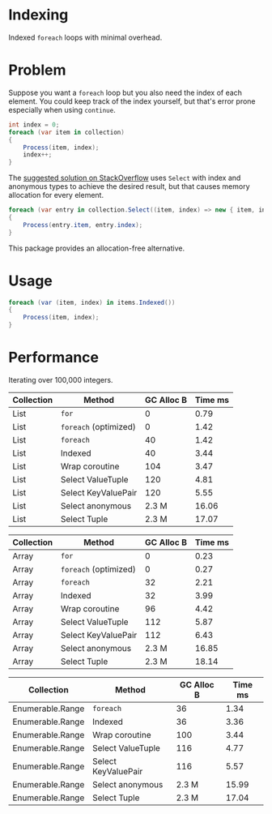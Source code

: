 # Indexing
Indexed `foreach` loops with minimal overhead.

# Problem

Suppose you want a `foreach` loop but you also need the index of each element. You could keep track of the index yourself, but that's error prone especially when using `continue`.

```csharp
int index = 0;
foreach (var item in collection)
{
    Process(item, index);
    index++;
}
```

The [suggested solution on StackOverflow](https://stackoverflow.com/questions/43021/how-do-you-get-the-index-of-the-current-iteration-of-a-foreach-loop) uses `Select` with index and anonymous types to achieve the desired result, but that causes memory allocation for every element.

```csharp
foreach (var entry in collection.Select((item, index) => new { item, index }))
{
    Process(entry.item, entry.index);
}
```

This package provides an allocation-free alternative.

# Usage

```csharp
foreach (var (item, index) in items.Indexed())
{
    Process(item, index);
}
```

# Performance
Iterating over 100,000 integers.

| Collection | Method | GC Alloc B | Time ms |
|------------|--------|----------|---------|
| List | `for` | 0 | 0.79 |
| List | `foreach` (optimized) | 0 | 1.42 |
| List | `foreach` | 40 | 1.42 |
| List | Indexed | 40 | 3.44 |
| List | Wrap coroutine | 104 | 3.47 |
| List | Select ValueTuple | 120 | 4.81 |
| List | Select KeyValuePair | 120 | 5.55 |
| List | Select anonymous | 2.3 M | 16.06 |
| List | Select Tuple | 2.3 M | 17.07 |

| Collection | Method | GC Alloc B | Time ms |
|------------|--------|----------|---------|
| Array | `for` | 0 | 0.23 |
| Array | `foreach` (optimized) | 0 | 0.27 |
| Array | `foreach` | 32 | 2.21 |
| Array | Indexed | 32 | 3.99 |
| Array | Wrap coroutine | 96 | 4.42 |
| Array | Select ValueTuple | 112 | 5.87 |
| Array | Select KeyValuePair | 112 | 6.43 |
| Array | Select anonymous | 2.3 M | 16.85 |
| Array | Select Tuple | 2.3 M | 18.14 |

| Collection | Method | GC Alloc B | Time ms |
|------------|--------|----------|---------|
| Enumerable.Range | `foreach` | 36 | 1.34 |
| Enumerable.Range | Indexed | 36 | 3.36 |
| Enumerable.Range | Wrap coroutine | 100 | 3.44 |
| Enumerable.Range | Select ValueTuple | 116 | 4.77 |
| Enumerable.Range | Select KeyValuePair | 116 | 5.57 |
| Enumerable.Range | Select anonymous | 2.3 M | 15.99 |
| Enumerable.Range | Select Tuple | 2.3 M | 17.04 |
